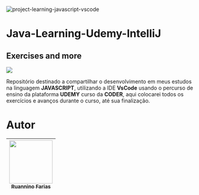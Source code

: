 ![project-learning-javascript-vscode](https://user-images.githubusercontent.com/105193525/203889968-39fb71ce-5388-4252-9ea7-6ce6fc0d9acb.png)


<h1 aling="center"> Java-Learning-Udemy-IntelliJ </h1>
<h2 aling="center"> Exercises and more </h2>
<p aling="center">
<img src="http://img.shields.io/static/v1?label=STATUS&message=EM%20DESENVOLVIMENTO&color=GREEN&style=for-![Uploading project-learning-javascript-vscode.jpg…]()
the-badge"/>
</p>

Repositório destinado a compartilhar o desenvolvimento em meus estudos na linguagem **JAVASCRIPT**, utilizando a IDE **VsCode** usando o percurso de ensino da plataforma **UDEMY** curso da **CODER**, aqui colocarei todos os exercícios e avanços durante o curso, até sua finalização.


# Autor

| [<img src="https://avatars.githubusercontent.com/u/105193525?v=4" width=115><br><sub>Ruannino Farias</sub>](https://github.com/ruannino) 
| :---: |
